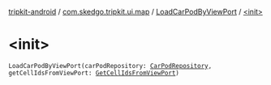 [tripkit-android](../../index.md) / [com.skedgo.tripkit.ui.map](../index.md) / [LoadCarPodByViewPort](index.md) / [&lt;init&gt;](./-init-.md)

# &lt;init&gt;

`LoadCarPodByViewPort(carPodRepository: `[`CarPodRepository`](../../com.skedgo.tripkit.data.database.locations.carpods/-car-pod-repository/index.md)`, getCellIdsFromViewPort: `[`GetCellIdsFromViewPort`](../../com.skedgo.tripkit.ui.map.home/-get-cell-ids-from-view-port/index.md)`)`